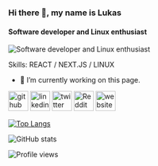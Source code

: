 ### Hi there 👋, my name is Lukas
#### Software developer and Linux enthusiast
![Software developer and Linux enthusiast](https://arturssmirnovs.github.io/github-profile-readme-generator/images/banner.png)


Skills: REACT / NEXT.JS  / LINUX

- 🔭 I’m currently working on this page. 


[<img src='https://cdn.jsdelivr.net/npm/simple-icons@3.0.1/icons/github.svg' alt='github' height='40'>](https://github.com/lazb0)  [<img src='https://cdn.jsdelivr.net/npm/simple-icons@3.0.1/icons/linkedin.svg' alt='linkedin' height='40'>](https://www.linkedin.com/in/lukáš-alois-zborník-b2a541234/)  [<img src='https://cdn.jsdelivr.net/npm/simple-icons@3.0.1/icons/twitter.svg' alt='twitter' height='40'>](https://twitter.com/la_zbornik)  [<img src='https://cdn.jsdelivr.net/npm/simple-icons@3.0.1/icons/reddit.svg' alt='Reddit' height='40'>](https://www.reddit.com/user/deepCarryS)  [<img src='https://cdn.jsdelivr.net/npm/simple-icons@3.0.1/icons/icloud.svg' alt='website' height='40'>](https://lazbo.eu)  

[![Top Langs](https://github-readme-stats.vercel.app/api/top-langs/?username=lazb0?theme=nightowl)](https://github.com/anuraghazra/github-readme-stats)

![GitHub stats](https://github-readme-stats.vercel.app/api?username=lazb0&show_icons=true&count_private=true?theme=nightowl)  

![Profile views](https://gpvc.arturio.dev/lazb0)  
